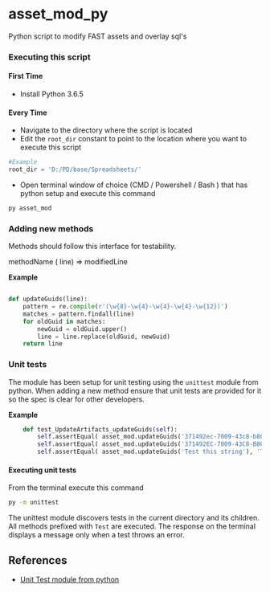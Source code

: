 # asset_mod_py
Python script to modify FAST assets and overlay sql's

### Executing this script
#### First Time
- Install Python 3.6.5

#### Every Time
- Navigate to the directory where the script is located
- Edit the `root_dir` constant to point to the location where you want to execute this script
```python
#Example
root_dir = 'D:/PD/base/Spreadsheets/'
```
- Open terminal window of choice (CMD / Powershell / Bash ) that has python setup and execute this command
```bash
py asset_mod
```

### Adding new methods
Methods should follow this interface for testability.

methodName (<str> line) => <str> modifiedLine

**Example**
  
```python

def updateGuids(line):
    pattern = re.compile(r'(\w{8}-\w{4}-\w{4}-\w{4}-\w{12})')
    matches = pattern.findall(line)
    for oldGuid in matches:
        newGuid = oldGuid.upper()
        line = line.replace(oldGuid, newGuid)
    return line

```

### Unit tests

The module has been setup for unit testing using the `unittest` module from python. When adding a new method ensure that unit tests are provided for it so the spec is clear for other developers.

**Example**

```python
    def test_UpdateArtifacts_updateGuids(self):
        self.assertEqual( asset_mod.updateGuids('371492ec-7009-43c8-b800-7ba7fe0a2d7e'), '371492EC-7009-43C8-B800-7BA7FE0A2D7E', 'Converts lowercase to uppercase')
        self.assertEqual( asset_mod.updateGuids('371492EC-7009-43C8-B800-7BA7FE0A2D7E'), '371492EC-7009-43C8-B800-7BA7FE0A2D7E', 'does not change upper case')
        self.assertEqual( asset_mod.updateGuids('Test this string'), 'Test this string', 'Does not modify non-guids' )
```
#### Executing unit tests
From the terminal execute this command
```bash
py -m unittest
```
The unittest module discovers tests in the current directory and its children. All methods prefixed with `Test` are executed. The response on the terminal displays a message only when a test throws an error.

## References
- [Unit Test module from python](https://docs.python.org/2/library/unittest.html)
